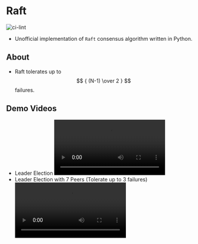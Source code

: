 # Raft
![ci-lint](https://github.com/rapsealk/raft-py/workflows/Lint/badge.svg)
* Unofficial implementation of `Raft` consensus algorithm written in Python.

## About
* Raft tolerates up to $$ { (N-1) \over 2 } $$ failures.

## Demo Videos
* Leader Election
![Raft-Leader-Election-01](https://user-images.githubusercontent.com/14137676/175849270-e4a56533-5add-4dde-ad4a-3d935e42ae49.mp4)
* Leader Election with 7 Peers (Tolerate up to 3 failures)
![Raft-Leader-Election-02](https://user-images.githubusercontent.com/14137676/176112247-ecbe3c17-d126-447b-8128-025fa5eab76a.mp4)
